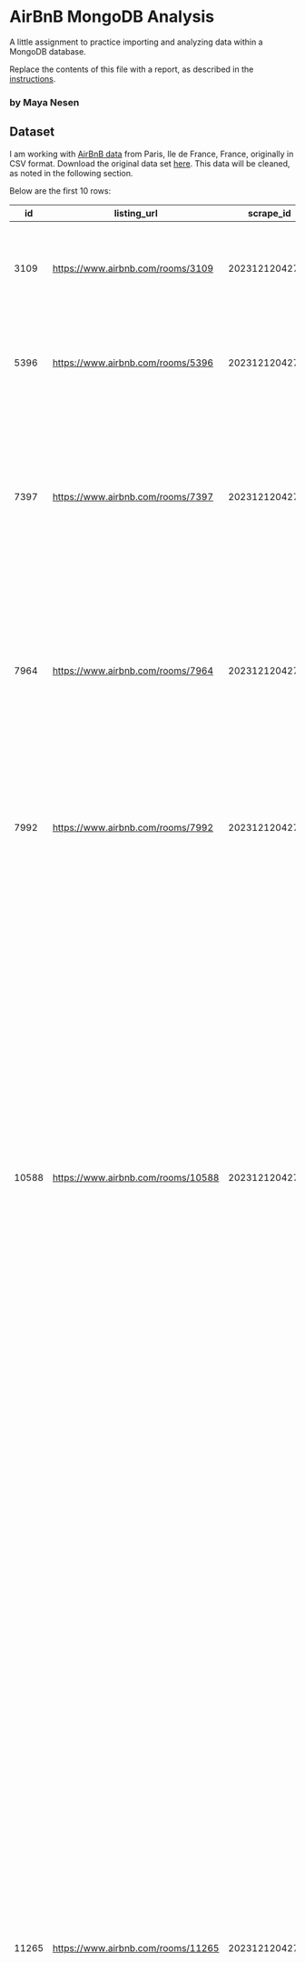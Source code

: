 # AirBnB MongoDB Analysis

A little assignment to practice importing and analyzing data within a MongoDB database.

Replace the contents of this file with a report, as described in the [instructions](./instructions.md).

### by Maya Nesen

## Dataset

I am working with [AirBnB data](https://insideairbnb.com/get-the-data/) from Paris, Ile de France, France, originally in CSV format. Download the original data set [here](https://data.insideairbnb.com/france/ile-de-france/paris/2023-12-12/data/listings.csv.gz). This data will be cleaned, as noted in the following section.

Below are the first 10 rows:

| id    | listing_url                        | scrape_id      | last_scraped | source          | name                                                      | description                                                                                                                                                                                                                                                                                                                                                                                                                                                                                                                                                                                                                                                                                                                                                                                                                                                                                                                                                                                                                              | neighborhood_overview                                                                                  | picture_url                                                                                | host_id                                 | host_url                                | host_name  | host_since    | host_location                                                                                                                                                                                                                                                                                                                                                                                                                                                                                                                                                                                                                                                                                                                                                                                                                                                                                                                                                                                                  | host_about                                                                                                                                   | host_response_time | host_response_rate | host_acceptance_rate                                                                                | host_is_superhost                                                                                      | host_thumbnail_url                                                                                         | host_picture_url                                                                                              | host_neighbourhood  | host_listings_count | host_total_listings_count | host_verifications                                      | host_has_profile_pic         | host_identity_verified       | neighbourhood                | neighbourhood_cleansed | neighbourhood_group_cleansed | latitude           | longitude                   | property_type      | room_type       | accommodates | bathrooms | bathrooms_text | bedrooms | beds   | amenities | price   | minimum_nights | maximum_nights | minimum_minimum_nights | maximum_minimum_nights | minimum_maximum_nights | maximum_maximum_nights | minimum_nights_avg_ntm | maximum_nights_avg_ntm | calendar_updated | has_availability | availability_30 | availability_60 | availability_90 | availability_365 | calendar_last_scraped | number_of_reviews | number_of_reviews_ltm | number_of_reviews_l30d | first_review | last_review | review_scores_rating | review_scores_accuracy | review_scores_cleanliness | review_scores_checkin | review_scores_communication                                | review_scores_location | review_scores_value                                    | license       | instant_bookable | calculated_host_listings_count | calculated_host_listings_count_entire_homes | calculated_host_listings_count_private_rooms | calculated_host_listings_count_shared_rooms | reviews_per_month |
| ----- | ---------------------------------- | -------------- | ------------ | --------------- | --------------------------------------------------------- | ---------------------------------------------------------------------------------------------------------------------------------------------------------------------------------------------------------------------------------------------------------------------------------------------------------------------------------------------------------------------------------------------------------------------------------------------------------------------------------------------------------------------------------------------------------------------------------------------------------------------------------------------------------------------------------------------------------------------------------------------------------------------------------------------------------------------------------------------------------------------------------------------------------------------------------------------------------------------------------------------------------------------------------------- | ------------------------------------------------------------------------------------------------------ | ------------------------------------------------------------------------------------------ | --------------------------------------- | --------------------------------------- | ---------- | ------------- | -------------------------------------------------------------------------------------------------------------------------------------------------------------------------------------------------------------------------------------------------------------------------------------------------------------------------------------------------------------------------------------------------------------------------------------------------------------------------------------------------------------------------------------------------------------------------------------------------------------------------------------------------------------------------------------------------------------------------------------------------------------------------------------------------------------------------------------------------------------------------------------------------------------------------------------------------------------------------------------------------------------- | -------------------------------------------------------------------------------------------------------------------------------------------- | ------------------ | ------------------ | --------------------------------------------------------------------------------------------------- | ------------------------------------------------------------------------------------------------------ | ---------------------------------------------------------------------------------------------------------- | ------------------------------------------------------------------------------------------------------------- | ------------------- | ------------------- | ------------------------- | ------------------------------------------------------- | ---------------------------- | ---------------------------- | ---------------------------- | ---------------------- | ---------------------------- | ------------------ | --------------------------- | ------------------ | --------------- | ------------ | --------- | -------------- | -------- | ------ | --------- | ------- | -------------- | -------------- | ---------------------- | ---------------------- | ---------------------- | ---------------------- | ---------------------- | ---------------------- | ---------------- | ---------------- | --------------- | --------------- | --------------- | ---------------- | --------------------- | ----------------- | --------------------- | ---------------------- | ------------ | ----------- | -------------------- | ---------------------- | ------------------------- | --------------------- | ---------------------------------------------------------- | ---------------------- | ------------------------------------------------------ | ------------- | ---------------- | ------------------------------ | ------------------------------------------- | -------------------------------------------- | ------------------------------------------- | ----------------- |
| 3109  | https://www.airbnb.com/rooms/3109  | 20231212042736 | 2023-12-12   | city scrape     | Rental unit in Paris · ★5.0 · 1 bedroom · 1 bed · 1 bath  | Good restaurants<br />very close the Montparnasse Station<br />15 m from the center of Paris                                                                                                                                                                                                                                                                                                                                                                                                                                                                                                                                                                                                                                                                                                                                                                                                                                                                                                                                             | Alésia                                                                                                 | https://a0.muscache.com/pictures/baeae9e2-cd53-4ac3-b1bc-4055c0bb2e77.jpg                  | 3631                                    | https://www.airbnb.com/users/show/3631  | Anne       | 2008-10-14    | Paris, France                                                                                                                                                                                                                                                                                                                                                                                                                                                                                                                                                                                                                                                                                                                                                                                                                                                                                                                                                                                                  |                                                                                                                                              | within a few hours | 100%               | 100%                                                                                                | f                                                                                                      | https://a0.muscache.com/im/users/3631/profile_pic/1375800198/original.jpg?aki_policy=profile_small         | https://a0.muscache.com/im/users/3631/profile_pic/1375800198/original.jpg?aki_policy=profile_x_medium         | Alésia              | 1                   | 2                         | ['email', 'phone']                                      | t                            | f                            | Paris, Île-de-France, France | Observatoire           |                              | 48.83191           | 2.3187                      | Entire rental unit | Entire home/apt | 2            |           | 1 bath         |          | 1      | []        | $150.00 | 2              | 30             | 2                      | 2                      | 30                     | 30                     | 2.0                    | 30.0                   | today            | t                | 30              | 60              | 90              | 365              | 2023-12-12            | 98                | 0                     | 0                      | 2010-07-17   | 2023-11-20  | 100.0                | 10.0                   | 10.0                      | 10.0                  | 10.0                                                       | 10.0                   | 10.0                                                   | 7510300081933 | f                | 2                              | 0                                           | 0                                            | 0                                           | 0.18              |
| 5396  | https://www.airbnb.com/rooms/5396  | 20231212042736 | 2023-12-12   | city scrape     | Rental unit in Paris · ★4.5 · 1 bedroom · 1 bed · 1 bath  | very close the Montparnasse Station<br />15 m from the center of Paris<br />Good restaurants                                                                                                                                                                                                                                                                                                                                                                                                                                                                                                                                                                                                                                                                                                                                                                                                                                                                                                                                             | Alésia                                                                                                 | https://a0.muscache.com/pictures/19601485/0b486f13_original.jpg?aki_policy=large           | 7903                                    | https://www.airbnb.com/users/show/7903  | Simon      | 2009-02-23    | Paris, France                                                                                                                                                                                                                                                                                                                                                                                                                                                                                                                                                                                                                                                                                                                                                                                                                                                                                                                                                                                                  |                                                                                                                                              | within an hour     | 95%                | 85%                                                                                                 | f                                                                                                      | https://a0.muscache.com/im/pictures/user/5b24e109-fc53-4145-8672-395d5584333e.jpg?aki_policy=profile_small | https://a0.muscache.com/im/pictures/user/5b24e109-fc53-4145-8672-395d5584333e.jpg?aki_policy=profile_x_medium | Alésia              | 1                   | 2                         | ['email', 'phone']                                      | t                            | t                            | Paris, Île-de-France, France | Observatoire           |                              | 48.833494          | 2.31852                     | Entire rental unit | Entire home/apt | 2            |           | 1 bath         |          | 1      | []        | $99.00  | 2              | 60             | 2                      | 2                      | 60                     | 60                     | 2.0                    | 60.0                   | today            | t                | 30              | 60              | 90              | 365              | 2023-12-12            | 140               | 0                     | 0                      | 2010-07-27   | 2023-11-27  | 89.0                 | 9.0                    | 9.0                       | 9.0                   | 10.0                                                       | 9.0                    | 7510600689349                                          | f             | 2                | 0                              | 0                                           | 0                                            | 0.33                                        |
| 7397  | https://www.airbnb.com/rooms/7397  | 20231212042736 | 2023-12-12   | city scrape     | Rental unit in Paris · ★4.5 · 1 bedroom · 1 bed · 1 bath  | many restaurants, supermarkets, bakeries and other shops in the neighborhood<br />15 m from the center of Paris<br />A few minutes from the Seine, Notre-Dame, the Louvre, etc.                                                                                                                                                                                                                                                                                                                                                                                                                                                                                                                                                                                                                                                                                                                                                                                                                                                          | Batignolles-Monceau                                                                                    | https://a0.muscache.com/pictures/273510/b8dd9243_original.jpg?aki_policy=large             | 19240                                   | https://www.airbnb.com/users/show/19240 | Michaël    | 2009-06-17    | Paris, France                                                                                                                                                                                                                                                                                                                                                                                                                                                                                                                                                                                                                                                                                                                                                                                                                                                                                                                                                                                                  | I am a real estate developer, working in Paris. I like going out, meeting new people and traveling around the world.                         | within an hour     | 91%                | 100%                                                                                                | f                                                                                                      | https://a0.muscache.com/im/pictures/user/efc00b5b-5bd5-48a3-b3e3-8bbcfbdf8800.jpg?aki_policy=profile_small | https://a0.muscache.com/im/pictures/user/efc00b5b-5bd5-48a3-b3e3-8bbcfbdf8800.jpg?aki_policy=profile_x_medium | Batignolles-Monceau | 1                   | 2                         | ['email', 'phone', 'reviews', 'jumio', 'government_id'] | t                            | t                            | Paris, Île-de-France, France | Batignolles-Monceau    |                              | 48.881905          | 2.316725                    | Entire rental unit | Entire home/apt | 2            |           | 1 bath         |          | 1      | []        | $95.00  | 10             | 120            | 10                     | 10                     | 120                    | 120                    | 10.0                   | 120.0                  | today            | t                | 30              | 60              | 90              | 365              | 2023-12-12            | 167               | 0                     | 0                      | 2010-07-06   | 2023-11-18  | 90.0                 | 9.0                    | 10.0                      | 10.0                  | 9.0                                                        | 9.0                    | 7510900228284                                          | f             | 1                | 0                              | 0                                           | 0                                            | 0.39                                        |
| 7964  | https://www.airbnb.com/rooms/7964  | 20231212042736 | 2023-12-12   | city scrape     | Rental unit in Paris · ★4.5 · 1 bedroom · 1 bed · 1 bath  | The hotel is 200 meters from the Pere Lachaise cemetery.                                                                                                                                                                                                                                                                                                                                                                                                                                                                                                                                                                                                                                                                                                                                                                                                                                                                                                                                                                                 | Reuilly                                                                                                | https://a0.muscache.com/pictures/10995260/039a4ccf_original.jpg?aki_policy=large           | 21852                                   | https://www.airbnb.com/users/show/21852 | Andrea     | 2009-07-03    | Paris, France                                                                                                                                                                                                                                                                                                                                                                                                                                                                                                                                                                                                                                                                                                                                                                                                                                                                                                                                                                                                  | Hi, my name is Andrea, I'm Italian, I've been living in Paris for many years. I'm always happy to meet new people. I can't wait to meet you. | within an hour     | 97%                | 98%                                                                                                 | f                                                                                                      | https://a0.muscache.com/im/pictures/user/a8cbdaae-1612-49db-a0f9-100f88019050.jpg?aki_policy=profile_small | https://a0.muscache.com/im/pictures/user/a8cbdaae-1612-49db-a0f9-100f88019050.jpg?aki_policy=profile_x_medium | Reuilly             | 1                   | 2                         | ['email', 'phone']                                      | t                            | t                            | Paris, Île-de-France, France | Reuilly                |                              | 48.847868          | 2.398204                    | Entire rental unit | Entire home/apt | 2            |           | 1 bath         |          | 1      | []        | $70.00  | 10             | 120            | 10                     | 10                     | 120                    | 120                    | 10.0                   | 120.0                  | today            | t                | 30              | 60              | 90              | 365              | 2023-12-12            | 64                | 0                     | 0                      | 2010-07-08   | 2023-11-18  | 88.0                 | 10.0                   | 10.0                      | 9.0                   | 9.0                                                        | 9.0                    | 7511200133126                                          | f             | 2                | 0                              | 0                                           | 0                                            | 0.27                                        |
| 7992  | https://www.airbnb.com/rooms/7992  | 20231212042736 | 2023-12-12   | city scrape     | Rental unit in Paris · ★4.5 · 1 bedroom · 1 bed · 1 bath  | Cozy small studio, located in the heart of the Marais. Ideal for a couple or a solo traveler.                                                                                                                                                                                                                                                                                                                                                                                                                                                                                                                                                                                                                                                                                                                                                                                                                                                                                                                                            | Hôtel-de-Ville                                                                                         | https://a0.muscache.com/pictures/5534d3a1-94be-487e-8594-d334f8ac498d.jpg?aki_policy=large | 24215                                   | https://www.airbnb.com/users/show/24215 | Delphine   | 2009-07-13    | Paris, France                                                                                                                                                                                                                                                                                                                                                                                                                                                                                                                                                                                                                                                                                                                                                                                                                                                                                                                                                                                                  | In the heart of Paris, ideal for discovering Paris on foot. Very lively area with many restaurants, bars, museums and shops.                 | within an hour     | 100%               | 100%                                                                                                | f                                                                                                      | https://a0.muscache.com/im/pictures/user/6c9a1cb4-f0d0-41ff-8331-4827ed83df23.jpg?aki_policy=profile_small | https://a0.muscache.com/im/pictures/user/6c9a1cb4-f0d0-41ff-8331-4827ed83df23.jpg?aki_policy=profile_x_medium | Hôtel-de-Ville      | 1                   | 2                         | ['email', 'phone', 'reviews', 'jumio', 'government_id'] | t                            | t                            | Paris, Île-de-France, France | Hôtel-de-Ville         |                              | 48.857576          | 2.358962                    | Entire rental unit | Entire home/apt | 2            |           | 1 bath         |          | 1      | []        | $125.00 | 10             | 120            | 10                     | 10                     | 120                    | 120                    | 10.0                   | 120.0                  | today            | t                | 30              | 60              | 90              | 365              | 2023-12-12            | 120               | 0                     | 0                      | 2010-07-14   | 2023-11-25  | 96.0                 | 10.0                   | 10.0                      | 10.0                  | 10.0                                                       | 10.0                   | 7510400285898                                          | f             | 1                | 0                              | 0                                           | 0                                            | 0.37                                        |
| 10588 | https://www.airbnb.com/rooms/10588 | 20231212042736 | 2023-12-13   | city scrape     | Rental unit in Paris · ★4.90 · Studio · 1 bed · 1 bath    | Montmartre, the neighborhood surrounding the studio, maintains its physical charm and the village atmosphere remains remarkably intact. True montmartrians however, use their feet to visit the area. This is the perfect way to enjoy the unique architecture of the area: there are tiny exquisite squares, wooden houses, hidden parks, winding streets, small terraces and long stairways plus the Butte’s famous vineyard. <br /><br />Many shops and stores are close to the apartment: bakery, butcher, supermarkets, restaurants, cafes, clubs, laundromats, and doctors.                                                                                                                                                                                                                                                                                                                                                                                                                                                        | https://a0.muscache.com/pictures/445734/5d7d275e_original.jpg                                          | 37107                                                                                      | https://www.airbnb.com/users/show/37107 | Michael                                 | 2009-09-08 | Paris, France | Licensed California Architect living in Paris I am a AIA member Feel free to contact me If you have any questions                                                                                                                                                                                                                                                                                                                                                                                                                                                                                                                                                                                                                                                                                                                                                                                                                                                                                              | within a day                                                                                                                                 | 100%               | t                  | https://a0.muscache.com/im/users/37107/profile_pic/1333994771/original.jpg?aki_policy=profile_small | https://a0.muscache.com/im/users/37107/profile_pic/1333994771/original.jpg?aki_policy=profile_x_medium | Montmartre                                                                                                 | 3                                                                                                             | 5                   | ['email', 'phone']  | t                         | t                                                       | Paris, Ile-de-France, France | Buttes-Montmartre            |                              | 48.88725               | 2.34518                      | Entire rental unit | Entire home/apt             | 2                  |                 | 1 bath       |           | 1              | []       | $75.00 | 30        | 300     | 30             | 30             | 300                    | 300                    | 30.0                   | 300.0                  |                        | t                      | 22               | 49               | 64              | 216             | 2023-12-13      | 22               | 1                     | 0                 | 2011-03-13            | 2022-12-16             | 4.9          | 4.9         | 4.85                 | 5.0                    | 4.9                       | 4.65                  | "Available with a mobility lease only (""bail mobilité"")" | f                      | 3                                                      | 3             | 0                | 0                              | 0.14                                        |
| 11265 | https://www.airbnb.com/rooms/11265 | 20231212042736 | 2023-12-13   | city scrape     | Rental unit in Paris · ★4.90 · 1 bedroom · 1 bed · 1 bath | The apartment is located at the foot of charming Butte Montmartre. This historical area has now become truly « bourgeois bohême » with fashionable boutiques, galleries and young creators workshops. <br />But it has kept its old charm, with small steep streets and pretty cobbled squares, and its artistic soul, that which was born in the 19th century when Van Gogh, Toulouse Lautrec, Picasso, Modigliani, installed their easels inspired by the places. More recently it was the frame of many movies among which <br />« Le Fabuleux Destin d’Amélie Poulain ». It is like a village in the heart of Paris.<br />Montmartre is also unique for entertainment. Within 500 meters from the appartment are some of Paris most sought after places :<br />- le Sacré Cœur, 370 m<br />- le Moulin Rouge, 550 m<br />- le Moulin de la Galette, 300 m<br />- le cabaret Michou, 150 m<br />- les Vignes de Montmartre, 500 m<br />- concert hall la Cigale, 200 m<br />Also in the vicinity, are :<br />- 2 theaters, le Théâtre | https://a0.muscache.com/pictures/miso/Hosting-11265/original/da545dc1-8a12-4dad-813b-b2ba8c56dbc3.jpeg | 41718                                                                                      | https://www.airbnb.com/users/show/41718 | Sylvie                                  | 2009-09-28 | Paris, France | I usually live in Paris, but with my husband Daniel we love to travel, and particularly to sail, which we do each summer in the mediterranean waters. Therefore I rent my appartment in the summer from June to September. I've lived in several districts of Paris but finally decided to anchor in Montmartre, because it is charming, friendly, human scaled and very lively, and also perfectly served by public transportation, which makes family, friends, entertainment ... within easy reach. It combines perfectly all the benefits of a large metropolis and the charms of a very familiar spot. Since I stopped working I went back to school ... history, philosophy, political sciences, art, are on my weekly agenda together with gymnastics and pilates. With Daniel who is a great cook, we love to have people in for friendly evenings - we shaped the appartment specially for our social life - in between the joyful invasions of our grandchildren, a bunch of five aged two to eight. | N/A                                                                                                                                          | N/A                | 93%                | f                                                                                                   | https://a0.muscache.com/im/users/41718/profile_pic/1259122401/original.jpg?aki_policy=profile_small    | https://a0.muscache.com/im/users/41718/profile_pic/1259122401/original.jpg?aki_policy=profile_x_medium     | Montmartre                                                                                                    | 1                   | 1                   | ['email', 'phone']        | t                                                       | t                            | Paris, Île-de-France, France | Buttes-Montmartre            |                        | 48.88494                     | 2.33997            | Entire rental unit          | Entire home/apt    | 2               |              | 1 bath    |                | 1        | []     | $145.00   | 7       | 120            | 7              | 7                      | 120                    | 120                    | 7.0                    | 120.0                  |                        | t                | 0                | 0               | 0               | 18              | 2023-12-13       | 30                    | 8                 | 0                     | 2016-06-12             | 2023-10-02   | 4.9         | 4.9                  | 4.93                   | 4.76                      | 4.83                  | 4.97                                                       | 4.9                    | 7511801401834                                          | f             | 1                | 1                              | 0                                           | 0                                            | 0.33                                        |
| 11487 | https://www.airbnb.com/rooms/11487 | 20231212042736 | 2023-12-13   | city scrape     | Rental unit in Paris · ★4.44 · Studio · 1 bed · 1 bath    | This studio is in a building from 19th century (Hausmann ) with a paved yard . <br />Very well located in the Heart of Paris , near the place of Republic , the place des Vosges (one of the most ancient place of Paris ) and the place of La Bastille . It is a very lively neighborhood with wine bars ,art gallery and shops .                                                                                                                                                                                                                                                                                                                                                                                                                                                                                                                                                                                                                                                                                                       | https://a0.muscache.com/pictures/miso/Hosting-11487/original/f118ec4a-83ae-4501-993d-b756ec282001.jpeg | 42666                                                                                      | https://www.airbnb.com/users/show/42666 | Brigitte                                | 2009-10-01 | France        | ..                                                                                                                                                                                                                                                                                                                                                                                                                                                                                                                                                                                                                                                                                                                                                                                                                                                                                                                                                                                                             | within a day                                                                                                                                 | 100%               | 50%                | t                                                                                                   | https://a0.muscache.com/im/users/42666/profile_pic/1262689368/original.jpg?aki_policy=profile_small    | https://a0.muscache.com/im/users/42666/profile_pic/1262689368/original.jpg?aki_policy=profile_x_medium     | République                                                                                                    | 1                   | 1                   | ['email', 'phone']        | t                                                       | t                            | Paris, Ile-de-France, France | Popincourt                   |                        | 48.86441                     | 2.37139            | Entire rental unit          | Entire home/apt    | 1               |              | 1 bath    |                | 1        | []     | $60.00    | 30      | 305            | 30             | 30                     | 305                    | 305                    | 30.0                   | 305.0                  |                        | t                | 1                | 1               | 1               | 148             | 2023-12-13       | 9                     | 4                 | 0                     | 2012-07-02             | 2023-11-01   | 4.44        | 4.44                 | 4.67                   | 4.56                      | 4.44                  | 4.67                                                       | 4.11                   | Available with a mobility lease only ("bail mobilité") | f             | 1                | 1                              | 0                                           | 0                                            | 0.06                                        |
| 11798 | https://www.airbnb.com/rooms/11798 | 20231212042736 | 2023-12-12   | city scrape     | Loft in Paris · ★4.84 · 1 bedroom · 1 bed · 1 bath        | Je suis juste à côté du quartier chinois qui est très exotique. En même temps, il y a toutes les commodités à côté de chez moi (Restaurants, boulangeries, épicerie bio, petit traiteur italien....)                                                                                                                                                                                                                                                                                                                                                                                                                                                                                                                                                                                                                                                                                                                                                                                                                                     | https://a0.muscache.com/pictures/22458692/09eb352b_original.jpg                                        | 44444                                                                                      | https://www.airbnb.com/users/show/44444 | Laurence                                | 2009-10-08 | Paris, France | Very dynamic personn, curious, who loves travelling and discovering the world and the differents cultures.                                                                                                                                                                                                                                                                                                                                                                                                                                                                                                                                                                                                                                                                                                                                                                                                                                                                                                     | within a day                                                                                                                                 | 100%               | 78%                | f                                                                                                   | https://a0.muscache.com/im/users/44444/profile_pic/1336311264/original.jpg?aki_policy=profile_small    | https://a0.muscache.com/im/users/44444/profile_pic/1336311264/original.jpg?aki_policy=profile_x_medium     | Place d'Italie - Quartier Chinois                                                                             | 1                   | 2                   | ['email', 'phone']        | t                                                       | t                            | Paris, Île-de-France, France | Gobelins                     |                        | 48.8246                      | 2.3667             | Entire loft                 | Entire home/apt    | 2               |              | 1 bath    |                | 1        | []     | $143.00   | 4       | 30             | 1              | 4                      | 30                     | 30                     | 4.0                    | 30.0                   |                        | t                | 21               | 51              | 81              | 356             | 2023-12-12       | 121                   | 9                 | 0                     | 2012-09-21             | 2023-10-21   | 4.84        | 4.92                 | 4.8                    | 4.94                      | 4.95                  | 4.83                                                       | 4.77                   | 7511300241931                                          | f             | 1                | 1                              | 0                                           | 0                                            | 0.89                                        |
| 12268 | https://www.airbnb.com/rooms/12268 | 20231212042736 | 2023-12-13   | previous scrape | Rental unit in Paris · 1 bedroom · 1 bed · 1 bath         |                                                                                                                                                                                                                                                                                                                                                                                                                                                                                                                                                                                                                                                                                                                                                                                                                                                                                                                                                                                                                                          | https://a0.muscache.com/pictures/4142889/d43dff74_original.jpg                                         | 47196                                                                                      | https://www.airbnb.com/users/show/47196 | Charles                                 | 2009-10-20 | Paris, France | Charles, living in Paris. Please have a look at my comments if you want to know more about me.                                                                                                                                                                                                                                                                                                                                                                                                                                                                                                                                                                                                                                                                                                                                                                                                                                                                                                                 | N/A                                                                                                                                          | N/A                | N/A                | f                                                                                                   | https://a0.muscache.com/im/users/47196/profile_pic/1373006654/original.jpg?aki_policy=profile_small    | https://a0.muscache.com/im/users/47196/profile_pic/1373006654/original.jpg?aki_policy=profile_x_medium     | XI Arrondissement                                                                                             | 1                   | 3                   | ['email', 'phone']        | t                                                       | f                            |                              | Popincourt                   |                        | 48.85186                     | 2.3857             | Private room in rental unit | Private room       | 2               |              | 1 bath    |                | 1        | []     |           | 6       | 40             | 6              | 6                      | 40                     | 40                     | 6.0                    | 40.0                   |                        |                  | 0                | 0               | 0               | 0               | 2023-12-13       | 1                     | 0                 | 0                     | 2010-05-28             | 2010-05-28   | 0.0         |                      |                        | 5.0                       |                       |                                                            |                        |                                                        |               |                  | 0.2                            |

## Data Munging

In `munge.py`, I cleaned up my dataset. While it was overall already clean, there were several issues that needed to be fixed.

There were many line breaks within certain descriptive cells which disrupted the format of the CSV. They were usually denoted as `\r` or `\n` in the original data, which I replaced with spaces. For example:

```
Independent photographer.
Cyclist. Often on the road.

I only rent my apartment when I am travelling. But everything is organized so that you can have a good time and feel like at home.

As a guest, I try to be communicative and discreet at the same time.
```

I had to remove additional commas or quotation marks which disrupted the import of the CSV, such as `['email', 'phone']`.

I also had to clean for any missing values, denoting them as `NaN`. Additionally, I deleted columns which were entirely empty: `description`, `neighbourhood_group_cleansed`, `bathrooms`, and `amenities`.

Here is my data:

[Original Data](./data/listings.csv)

[Cleaned Data](./data/listings_clean.csv)

## Import into MongoDB

After adding my cleaned CSV to CyberDuck, here is the command I use to import the dataset:

```
mongoimport --headerline --type csv --db mn2405 --collection listings --host class-mongodb.cims.nyu.edu --file listings_clean.csv --username mn2405 --password (my_password)
```

## Data Analysis in MongoDB

1. Show exactly two documents from the `listings` collection in any order.

   This displays the first two rows of the collection.

   ```
   db.listings.find().limit(2)
   ```

   Here is the result:

   ```
   [
   {
    _id: ObjectId('660c1a18b6515eb20573971c'),
    id: 3109,
    listing_url: 'https://www.airbnb.com/rooms/3109',
    scrape_id: Long('20231212042736'),
    last_scraped: '2023-12-12',
    source: 'city scrape',
    name: 'Rental unit in Paris · ★5.0 · 1 bedroom · 1 bed · 1 bath',
    neighborhood_overview: 'Good restaurants<br />very close the Montparnasse Station<br />15 m from the center of Paris',
    picture_url: 'https://a0.muscache.com/pictures/baeae9e2-cd53-4ac3-b1bc-4055c0bb2e77.jpg',
    host_id: 3631,
    host_url: 'https://www.airbnb.com/users/show/3631',
    host_name: 'Anne',
    host_since: '2008-10-14',
    host_location: 'Paris_ France',
    host_about: NaN,
    host_response_time: 'within a few hours',
    host_response_rate: '100%',
    host_acceptance_rate: '100%',
    host_is_superhost: 'f',
    host_thumbnail_url: 'https://a0.muscache.com/im/users/3631/profile_pic/1375800198/original.jpg?aki_policy=profile_small',
    host_picture_url: 'https://a0.muscache.com/im/users/3631/profile_pic/1375800198/original.jpg?aki_policy=profile_x_medium',
    host_neighbourhood: 'Alésia',
    host_listings_count: 1,
    host_total_listings_count: 2,
    host_verifications: '[-email-_ -phone-]',
    host_has_profile_pic: 't',
    host_identity_verified: 'f',
    neighbourhood: 'Paris_ Île-de-France_ France',
    neighbourhood_cleansed: 'Observatoire',
    latitude: 48.83191,
    longitude: 2.3187,
    property_type: 'Entire rental unit',
    room_type: 'Entire home/apt',
    accommodates: 2,
    bathrooms_text: '1 bath',
    bedrooms: NaN,
    beds: 1,
    price: '$150.00',
    minimum_nights: 2,
    maximum_nights: 30,
    minimum_minimum_nights: 2,
    maximum_minimum_nights: 2,
    minimum_maximum_nights: 30,
    maximum_maximum_nights: 30,
    minimum_nights_avg_ntm: 2,
    maximum_nights_avg_ntm: 30,
    calendar_updated: NaN,
    has_availability: 't',
    availability_30: 21,
    availability_60: 30,
    availability_90: 60,
    availability_365: 327,
    calendar_last_scraped: '2023-12-12',
    number_of_reviews: 4,
    number_of_reviews_ltm: 0,
    number_of_reviews_l30d: 0,
    first_review: '2017-10-28',
    last_review: '2019-10-24',
    review_scores_rating: 5,
    review_scores_accuracy: 5,
    review_scores_cleanliness: 5,
    review_scores_checkin: 5,
    review_scores_communication: 5,
    review_scores_location: 5,
    review_scores_value: 5,
    license: Long('7511409139079'),
    instant_bookable: 'f',
    calculated_host_listings_count: 1,
    calculated_host_listings_count_entire_homes: 1,
    calculated_host_listings_count_private_rooms: 0,
    calculated_host_listings_count_shared_rooms: 0,
    reviews_per_month: 0.05
   },
   {
    _id: ObjectId('660c1a18b6515eb20573971d'),
    id: 5396,
    listing_url: 'https://www.airbnb.com/rooms/5396',
    scrape_id: Long('20231212042736'),
    last_scraped: '2023-12-14',
    source: 'city scrape',
    name: 'Rental unit in Paris · ★4.59 · Studio · 1 bed · 1 bath',
    neighborhood_overview: 'You are within walking distance to the Louvre_ Notre Dame_ Le Marais_ Les Halles_ Chatelet_ St. Germain_ Les Tuileries_ le Jardin des Plantes_ St. Michel_ Sorbonne_ Institut du Monde Arab_ the Bastille and the Latin Quarter.',
    picture_url: 'https://a0.muscache.com/pictures/52413/f9bf76f5_original.jpg',
    host_id: 7903,
    host_url: 'https://www.airbnb.com/users/show/7903',
    host_name: 'Borzou',
    host_since: '2009-02-14',
    host_location: 'Paris_ France',
    host_about: 'We have spent a lot of time traveling for work and leisure. We understand what people need when they-re away from home. Guillaume and his partners manage arrivals and checkins_ adding a friendly touch to every visitor. We all genuinely love Paris and try to make it easy for people to come and visit the city.',
    host_response_time: 'within an hour',
    host_response_rate: '100%',
    host_acceptance_rate: '100%',
    host_is_superhost: 'f',
    host_thumbnail_url: 'https://a0.muscache.com/im/users/7903/profile_pic/1280002723/original.jpg?aki_policy=profile_small',
    host_picture_url: 'https://a0.muscache.com/im/users/7903/profile_pic/1280002723/original.jpg?aki_policy=profile_x_medium',
    host_neighbourhood: 'Saint-Paul - Ile Saint-Louis',
    host_listings_count: 2,
    host_total_listings_count: 3,
    host_verifications: '[-email-_ -phone-]',
    host_has_profile_pic: 't',
    host_identity_verified: 't',
    neighbourhood: 'Paris_ Ile-de-France_ France',
    neighbourhood_cleansed: 'Hôtel-de-Ville',
    latitude: 48.85247,
    longitude: 2.35835,
    property_type: 'Entire rental unit',
    room_type: 'Entire home/apt',
    accommodates: 2,
    bathrooms_text: '1 bath',
    bedrooms: NaN,
    beds: 1,
    price: '$146.00',
    minimum_nights: 1,
    maximum_nights: 1125,
    minimum_minimum_nights: 1,
    maximum_minimum_nights: 2,
    minimum_maximum_nights: 1125,
    maximum_maximum_nights: 1125,
    minimum_nights_avg_ntm: 1,
    maximum_nights_avg_ntm: 1125,
    calendar_updated: NaN,
    has_availability: 't',
    availability_30: 0,
    availability_60: 0,
    availability_90: 0,
    availability_365: 0,
    calendar_last_scraped: '2023-12-14',
    number_of_reviews: 374,
    number_of_reviews_ltm: 48,
    number_of_reviews_l30d: 5,
    first_review: '2009-06-30',
    last_review: '2023-12-11',
    review_scores_rating: 4.59,
    review_scores_accuracy: 4.61,
    review_scores_cleanliness: 4.56,
    review_scores_checkin: 4.8,
    review_scores_communication: 4.84,
    review_scores_location: 4.95,
    review_scores_value: 4.56,
    license: Long('7510402838018'),
    instant_bookable: 'f',
    calculated_host_listings_count: 2,
    calculated_host_listings_count_entire_homes: 1,
    calculated_host_listings_count_private_rooms: 1,
    calculated_host_listings_count_shared_rooms: 0,
    reviews_per_month: 2.12
   }
   ]
   ```

1. Show exactly 10 documents in any order, but "prettyprint" in easier to read format, using the `pretty()` function.

   This displays the first ten rows of the collection.

   ```
   db.listings.find().limit(10).pretty()
   ```

   Here is the result:

   ```
   {
    _id: ObjectId('660c1a18b6515eb20573971c'),
    id: 3109,
    listing_url: 'https://www.airbnb.com/rooms/3109',
    scrape_id: Long('20231212042736'),
    last_scraped: '2023-12-12',
    source: 'city scrape',
    name: 'Rental unit in Paris · ★5.0 · 1 bedroom · 1 bed · 1 bath',
    neighborhood_overview: 'Good restaurants<br />very close the Montparnasse Station<br />15 m from the center of Paris',
    picture_url: 'https://a0.muscache.com/pictures/baeae9e2-cd53-4ac3-b1bc-4055c0bb2e77.jpg',
    host_id: 3631,
    host_url: 'https://www.airbnb.com/users/show/3631',
    host_name: 'Anne',
    host_since: '2008-10-14',
    host_location: 'Paris_ France',
    host_about: NaN,
    host_response_time: 'within a few hours',
    host_response_rate: '100%',
    host_acceptance_rate: '100%',
    host_is_superhost: 'f',
    host_thumbnail_url: 'https://a0.muscache.com/im/users/3631/profile_pic/1375800198/original.jpg?aki_policy=profile_small',
    host_picture_url: 'https://a0.muscache.com/im/users/3631/profile_pic/1375800198/original.jpg?aki_policy=profile_x_medium',
    host_neighbourhood: 'Alésia',
    host_listings_count: 1,
    host_total_listings_count: 2,
    host_verifications: '[-email-_ -phone-]',
    host_has_profile_pic: 't',
    host_identity_verified: 'f',
    neighbourhood: 'Paris_ Île-de-France_ France',
    neighbourhood_cleansed: 'Observatoire',
    latitude: 48.83191,
    longitude: 2.3187,
    property_type: 'Entire rental unit',
    room_type: 'Entire home/apt',
    accommodates: 2,
    bathrooms_text: '1 bath',
    bedrooms: NaN,
    beds: 1,
    price: '$150.00',
    minimum_nights: 2,
    maximum_nights: 30,
    minimum_minimum_nights: 2,
    maximum_minimum_nights: 2,
    minimum_maximum_nights: 30,
    maximum_maximum_nights: 30,
    minimum_nights_avg_ntm: 2,
    maximum_nights_avg_ntm: 30,
    calendar_updated: NaN,
    has_availability: 't',
    availability_30: 21,
    availability_60: 30,
    availability_90: 60,
    availability_365: 327,
    calendar_last_scraped: '2023-12-12',
    number_of_reviews: 4,
    number_of_reviews_ltm: 0,
    number_of_reviews_l30d: 0,
    first_review: '2017-10-28',
    last_review: '2019-10-24',
    review_scores_rating: 5,
    review_scores_accuracy: 5,
    review_scores_cleanliness: 5,
    review_scores_checkin: 5,
    review_scores_communication: 5,
    review_scores_location: 5,
    review_scores_value: 5,
    license: Long('7511409139079'),
    instant_bookable: 'f',
    calculated_host_listings_count: 1,
    calculated_host_listings_count_entire_homes: 1,
    calculated_host_listings_count_private_rooms: 0,
    calculated_host_listings_count_shared_rooms: 0,
    reviews_per_month: 0.05
   },
   {
    _id: ObjectId('660c1a18b6515eb20573971d'),
    id: 5396,
    listing_url: 'https://www.airbnb.com/rooms/5396',
    scrape_id: Long('20231212042736'),
    last_scraped: '2023-12-14',
    source: 'city scrape',
    name: 'Rental unit in Paris · ★4.59 · Studio · 1 bed · 1 bath',
    neighborhood_overview: 'You are within walking distance to the Louvre_ Notre Dame_ Le Marais_ Les Halles_ Chatelet_ St. Germain_ Les Tuileries_ le Jardin des Plantes_ St. Michel_ Sorbonne_ Institut du Monde Arab_ the Bastille and the Latin Quarter.',
    picture_url: 'https://a0.muscache.com/pictures/52413/f9bf76f5_original.jpg',
    host_id: 7903,
    host_url: 'https://www.airbnb.com/users/show/7903',
    host_name: 'Borzou',
    host_since: '2009-02-14',
    host_location: 'Paris_ France',
    host_about: 'We have spent a lot of time traveling for work and leisure. We understand what people need when they-re away from home. Guillaume and his partners manage arrivals and checkins_ adding a friendly touch to every visitor. We all genuinely love Paris and try to make it easy for people to come and visit the city.',
    host_response_time: 'within an hour',
    host_response_rate: '100%',
    host_acceptance_rate: '100%',
    host_is_superhost: 'f',
    host_thumbnail_url: 'https://a0.muscache.com/im/users/7903/profile_pic/1280002723/original.jpg?aki_policy=profile_small',
    host_picture_url: 'https://a0.muscache.com/im/users/7903/profile_pic/1280002723/original.jpg?aki_policy=profile_x_medium',
    host_neighbourhood: 'Saint-Paul - Ile Saint-Louis',
    host_listings_count: 2,
    host_total_listings_count: 3,
    host_verifications: '[-email-_ -phone-]',
    host_has_profile_pic: 't',
    host_identity_verified: 't',
    neighbourhood: 'Paris_ Ile-de-France_ France',
    neighbourhood_cleansed: 'Hôtel-de-Ville',
    latitude: 48.85247,
    longitude: 2.35835,
    property_type: 'Entire rental unit',
    room_type: 'Entire home/apt',
    accommodates: 2,
    bathrooms_text: '1 bath',
    bedrooms: NaN,
    beds: 1,
    price: '$146.00',
    minimum_nights: 1,
    maximum_nights: 1125,
    minimum_minimum_nights: 1,
    maximum_minimum_nights: 2,
    minimum_maximum_nights: 1125,
    maximum_maximum_nights: 1125,
    minimum_nights_avg_ntm: 1,
    maximum_nights_avg_ntm: 1125,
    calendar_updated: NaN,
    has_availability: 't',
    availability_30: 0,
    availability_60: 0,
    availability_90: 0,
    availability_365: 0,
    calendar_last_scraped: '2023-12-14',
    number_of_reviews: 374,
    number_of_reviews_ltm: 48,
    number_of_reviews_l30d: 5,
    first_review: '2009-06-30',
    last_review: '2023-12-11',
    review_scores_rating: 4.59,
    review_scores_accuracy: 4.61,
    review_scores_cleanliness: 4.56,
    review_scores_checkin: 4.8,
    review_scores_communication: 4.84,
    review_scores_location: 4.95,
    review_scores_value: 4.56,
    license: Long('7510402838018'),
    instant_bookable: 'f',
    calculated_host_listings_count: 2,
    calculated_host_listings_count_entire_homes: 1,
    calculated_host_listings_count_private_rooms: 1,
    calculated_host_listings_count_shared_rooms: 0,
    reviews_per_month: 2.12
   }
   ```

1. Choose two hosts (by reffering to their `host_id` values) who are superhosts (available in the `host_is_superhost` field), and show all of the listings offered by both of the two hosts. Only show the `name`, `price`, `neighbourhood`, `host_name`, and `host_is_superhost` for each result

   I used an `$or` statement to show data which matches either of the two hosts with id's `2626` and `33534`. Then the projection limits the fields to only show the `name`, `price`, `neighbourhood`, `host_name`, and `host_is_superhost`.

   ```
   db.listings.find({$or: [{host_id: 2626}, {host_id: 33534}]}, {_id: 0, name: 1, price:1, neighbourhood:1, host_name:1, host_is_superhost:1})
   ```

   Here is the data:

   ```
   [
   {
    name: 'Rental unit in Paris · ★4.73 · 2 bedrooms · 2 beds · 1 bath',
    host_name: 'Franck',
    host_is_superhost: 't',
    neighbourhood: NaN,
    price: '$140.00'
   },
   {
    name: 'Rental unit in Paris · ★4.92 · 1 bedroom · 1 bed · 1 bath',
    host_name: 'Elisabeth',
    host_is_superhost: 't',
    neighbourhood: 'Paris_ Ile-de-France_ France',
    price: '$130.00'
   },
   {
    name: 'Rental unit in Paris · ★4.61 · 1 bedroom · 1 bed · 1 bath',
    host_name: 'Franck',
    host_is_superhost: 't',
    neighbourhood: NaN,
    price: '$42.00'
   }
   ]
   ```

1. Find all the unique `host_name` values (see [the docs](https://docs.mongodb.com/manual/reference/method/db.collection.distinct/))

   This uses the `distinct` function to find all unique `host_name` values.

   ```
   db.listings.distinct("host_name")
   ```

   Here is the data:

   ````
   [
   NaN,                    'Aaron',               'Abdel Hamid',
   'Abel',                 'Abigail',             'Abye',
   'Achren',               'Addala',              'Adel',
   'Adeline',              'Adil',                'Adila',
   'Adrian',               'Adriano',             'Adrien',
   'Adèle',                'Adélaïde',            'Adélaïde Et Philippe',
   'Afoufou',              'Agathe',              'Agence Rental',
   'Agnes',                'Agnia',               'Agnès',
   'Ahouva',               'Akim',                'Alain',
   'Alban',                'Albane',              'Alberic',
   'Albert',               'Ale',                 'Alejandro',
   'Alessandra',           'Alessandra Et Louis', 'Alex',
   'Alexander',            'Alexandra',           'Alexandre',
   'Alexandre & Séverine', 'Alexandre Et Chani',  'Alexandrine',
   'Alexia',               'Alexia Et Emmanuel',  'Alexis',
   'Ali',                  'Alia',                'Alice',
   'Alice Et Juliette',    'Alienor',             'Aliette',
   'Aline',                'Alix',                'Aliyah & Philippe',
   'Alizée',               'Almudena',            'Alvaro',
   'Amanda',               'Amandine',            'Amar',
   'Amaryllis',            'Amaury',              'Ame',
   'Amel',                 'Amelie',              'Ameyes',
   'Amin',                 'Amit',                'Amy',
   'Amélia',               'Amélie',              'Amélie Et Clément',
   'Ana',                  'Ana Et Emmanuel',     'Ana Maria Concepcion',
   'Anas',                 'Anaïs',               'Anaïs Et Julien',
   'Andrea',               'Andreas',             'Andree',
   'Andrew',               'André',               'André-Arnaud',
   'André-Luiz',           'Andrée',              'Andy',
   'Ange',                 'Angel',               'Angeliq',
   'Angelique',            'Angi And Nadia',      'Anh Thy',
   'Anita',                'Anjuli',              'Ann',
   'Anna',                 'Anna And Dylan',      'Anna Et Nicolas',
   'Annabelle',
   ... 1564 more items
   ]```

   ````

1. Find all of the places that have more than 2 `beds` in a neighborhood of your choice (referred to as either the `neighborhood` or `neighbourhood_group_cleansed` fields in the data file), ordered by `review_scores_rating` descending.

   - Only show the `name`, `beds`, `review_scores_rating`, and `price`.
   - If your data set only has blanks for all the neighborhood-related fields, or only one neighborhood value in all documents, you may pick another field to filter by - include an explanation and justification for this in your report.
   - If you run out of memory for this query, try filtering `review_scores_rating` that aren't empty (`$ne`); and lastly, if there's still an issue, you can set the `beds` to match exactly 2.

   This formula uses an `$or` statement to filter for the neighborhoods Popincourt and Gobelins, and another criteria for having more than two beds. The projection also filters the results to show just the `name`, `beds`, `review_scores_rating`, and `price`.

   ```
   db.listings.find({$or: [{neighbourhood_cleansed: "Popincourt"}, {neighbourhood_cleansed: "Gobelins"}], beds:{$gt: 2}}, {_id:0, name:1, beds:1, review_scores_rating:1, price:1})
   ```

   Here is the data:

   ```
   {
    name: 'Rental unit in Paris · ★4.67 · 1 bedroom · 3 beds · 1.5 baths',
    beds: 3,
    price: '$95.00',
    review_scores_rating: 4.67
   },
   {
    name: 'Loft in Paris · ★4.84 · 3 bedrooms · 4 beds · 2.5 baths',
    beds: 4,
    price: '$344.00',
    review_scores_rating: 4.84
   },
   {
    name: 'Condo in Paris · ★4.88 · 3 bedrooms · 3 beds · 1 bath',
    beds: 3,
    price: '$300.00',
    review_scores_rating: 4.88
   },
   {
    name: 'Rental unit in Paris · ★4.90 · 3 bedrooms · 3 beds · 1 bath',
    beds: 3,
    price: '$98.00',
    review_scores_rating: 4.9
   }
   ```

1. Show the number of listings per host.

   I use here the aggregation pipleine to count the listings, grouping by the host_id.

   ```
   db.listings.aggregate({$group: {_id: "$host_id", countListings: {$sum: 1}}})
   ```

   Here are some of the results. Most hosts have just one listing, but some have more.

   ```
   { _id: 9014696, countListings: 1 },
   { _id: 47196, countListings: 1 },
   { _id: 21170107, countListings: 1 },
   { _id: 7059959, countListings: 1 },
   { _id: 1290723, countListings: 2 },
   { _id: 3457800, countListings: 2 },
   { _id: 18070352, countListings: 1 }
   ```

1. Find the average `review_scores_rating` per neighborhood, and only show those that are `4` or above, sorted in descending order of rating (see [the docs](https://docs.mongodb.com/manual/reference/operator/aggregation/sort/)).

   - If your data set only has blanks in the neighborhood-related fields, or only one neighborhood value in all documents, you may pick another field to break down the listings by - include an explanation and justification for this in your report.

   I use an aggregation pipeline to find the average ratings and to group it by the neighborhood.

   ```
   db.listings.aggregate({$group: {_id: "$neighbourhood", avgScores: {$avg: "$review_scores_rating"}}})
   ```

   Here is the data. Unless there is no score in the rating's cell (marked as `NaN`), they are marked with each neighborhood:

   ```
   {_id: 'Boulogne-Billancourt_ Île-de-France* France',
   avgScores: NaN },
   { _id: 'Paris 4e arrondissement* Île-de-France* France',
   avgScores: 4.775},
   {_id: 'Paris-10E-Arrondissement* Île-de-France* France',
   avgScores: 4.55},
   { _id: 'Levallois-Perret* Île-de-France* France', avgScores: 4.85 },
   { _id: 'Paris* France', avgScores: 4.7196 }
   ```
